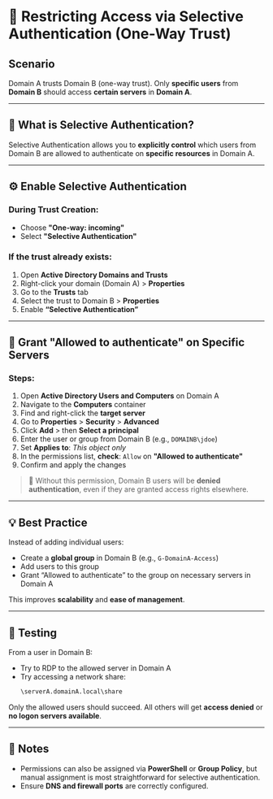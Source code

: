 # 🎯 Restricting Access via Selective Authentication (One-Way Trust)

## Scenario
Domain A trusts Domain B (one-way trust). Only **specific users** from **Domain B** should access **certain servers** in **Domain A**.

---

## 🔐 What is Selective Authentication?

Selective Authentication allows you to **explicitly control** which users from Domain B are allowed to authenticate on **specific resources** in Domain A.

---

## ⚙️ Enable Selective Authentication

### During Trust Creation:
- Choose **"One-way: incoming"**
- Select **"Selective Authentication"**

### If the trust already exists:
1. Open **Active Directory Domains and Trusts**
2. Right-click your domain (Domain A) > **Properties**
3. Go to the **Trusts** tab
4. Select the trust to Domain B > **Properties**
5. Enable **“Selective Authentication”**

---

## 👮 Grant "Allowed to authenticate" on Specific Servers

### Steps:

1. Open **Active Directory Users and Computers** on Domain A
2. Navigate to the **Computers** container
3. Find and right-click the **target server**
4. Go to **Properties** > **Security** > **Advanced**
5. Click **Add** > then **Select a principal**
6. Enter the user or group from Domain B (e.g., `DOMAINB\jdoe`)
7. Set **Applies to**: *This object only*
8. In the permissions list, **check**: `Allow` on **"Allowed to authenticate"**
9. Confirm and apply the changes

> 🔐 Without this permission, Domain B users will be **denied authentication**, even if they are granted access rights elsewhere.

---

## 💡 Best Practice

Instead of adding individual users:
- Create a **global group** in Domain B (e.g., `G-DomainA-Access`)
- Add users to this group
- Grant “Allowed to authenticate” to the group on necessary servers in Domain A

This improves **scalability** and **ease of management**.

---

## 🧪 Testing

From a user in Domain B:

- Try to RDP to the allowed server in Domain A
- Try accessing a network share:
  ```cmd
  \serverA.domainA.local\share
  ```

Only the allowed users should succeed. All others will get **access denied** or **no logon servers available**.

---

## 📌 Notes

- Permissions can also be assigned via **PowerShell** or **Group Policy**, but manual assignment is most straightforward for selective authentication.
- Ensure **DNS and firewall ports** are correctly configured.
